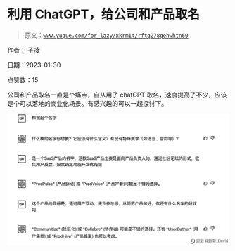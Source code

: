 # 利用 ChatGPT，给公司和产品取名

> 原文：[`www.yuque.com/for_lazy/xkrm14/rftq278qehwhtn60`](https://www.yuque.com/for_lazy/xkrm14/rftq278qehwhtn60)



作者： 子凌 

日期：2023-01-30 

点赞数：15 

公司和产品取名一直是个痛点，自从用了 chatGPT 取名，速度提高了不少，应该是个可以落地的商业化场景。有感兴趣的可以一起探讨下。 

![](img/bbc9377c824152a53f5fb03e63e4fdf7.png) 


